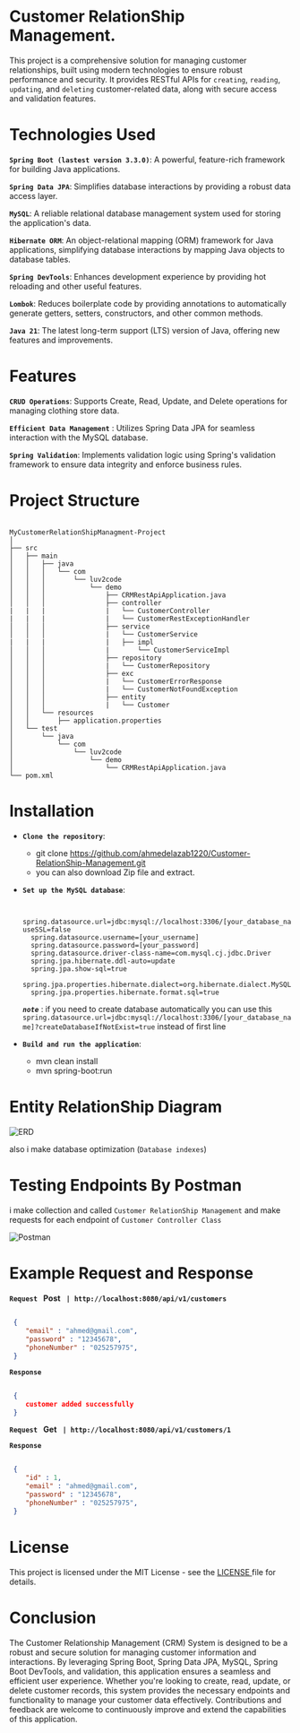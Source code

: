 # Customer RelationShip Management.

This project is a comprehensive solution for managing customer relationships, built using modern technologies to ensure robust performance and security. It provides RESTful APIs for `creating`, `reading`, `updating`, and `deleting` customer-related data, along with secure access and validation features.



# Technologies Used

**`Spring Boot (lastest version 3.3.0)`**: A powerful, feature-rich framework for building Java applications.

**`Spring Data JPA`**: Simplifies database interactions by providing a robust data access layer.

**`MySQL`**: A reliable relational database management system used for storing the application's data.

**`Hibernate ORM`**: An object-relational mapping (ORM) framework for Java applications, simplifying database interactions by mapping Java objects to database tables.

**`Spring DevTools`**: Enhances development experience by providing hot reloading and other useful features.

**`Lombok`**: Reduces boilerplate code by providing annotations to automatically generate getters, setters, constructors, and other common methods.

**`Java 21`**: The latest long-term support (LTS) version of Java, offering new features and improvements.

# Features

**`CRUD Operations`**: Supports Create, Read, Update, and Delete operations for managing clothing store data.

**`Efficient Data Management`** : Utilizes Spring Data JPA for seamless interaction with the MySQL database.

**`Spring Validation`**: Implements validation logic using Spring's validation framework to ensure data integrity and enforce business rules.


# Project Structure

```

MyCustomerRelationShipManagment-Project
│
├── src
│   ├── main
│   │   ├── java
│   │   │   └── com
│   │   │       └── luv2code
│   │   │           └── demo
│   │   │               ├── CRMRestApiApplication.java
│   │   │               ├── controller
|   |   |               |   └── CustomerController  
|   |   |               |   └── CustomerRestExceptionHandler
│   │   │               ├── service
│   │   │               |   └── CustomerService
|   |   |               |   ├── impl
│   │   │               |       └── CustomerServiceImpl
│   │   │               ├── repository
│   │   │               |   └── CustomerRepository
│   │   │               ├── exc
│   │   │               |   └── CustomerErrorResponse
│   │   │               |   └── CustomerNotFoundException
│   │   │               ├── entity
│   │   │               |   └── Customer
│   │   └── resources
│   │       ├── application.properties
│   └── test
│       └── java
│           └── com
│               └── luv2code
│                   └── demo
│                       └── CRMRestApiApplication.java
└── pom.xml

```

# Installation

  - **`Clone the repository`**:
     
    - git clone https://github.com/ahmedelazab1220/Customer-RelationShip-Management.git
    - you can also download Zip file and extract.  
      

  - **`Set up the MySQL database`**:
    
    ```

      spring.datasource.url=jdbc:mysql://localhost:3306/[your_database_name]?useSSL=false
      spring.datasource.username=[your_username]
      spring.datasource.password=[your_password]
      spring.datasource.driver-class-name=com.mysql.cj.jdbc.Driver
      spring.jpa.hibernate.ddl-auto=update
      spring.jpa.show-sql=true
      spring.jpa.properties.hibernate.dialect=org.hibernate.dialect.MySQL8Dialect
      spring.jpa.properties.hibernate.format.sql=true
    
    ```
    ***`note`*** : if you need to create database automatically you can use this `spring.datasource.url=jdbc:mysql://localhost:3306/[your_database_name]?createDatabaseIfNotExist=true` instead of first line

  - **`Build and run the application`**:     
   
    - mvn clean install
    - mvn spring-boot:run


# Entity RelationShip Diagram

  ![ERD](https://github.com/ahmedelazab1220/Customer-RelationShip-Management/assets/105994948/1e5d096a-92a5-4a30-9b35-dde60cf58e60)
 
  also i make database optimization (`Database indexes`) 

# Testing Endpoints By Postman
   
   i make collection and called `Customer RelationShip Management` and make requests for each endpoint of `Customer Controller Class`

   ![Postman](https://github.com/ahmedelazab1220/Customer-RelationShip-Management/assets/105994948/94e98ff0-df9d-4538-8d17-aeeab6a933d8) 


# Example Request and Response

   **`Request ` Post ` | http://localhost:8080/api/v1/customers`**
   
   ```json
    
    {
       "email" : "ahmed@gmail.com",
       "password" : "12345678", 
       "phoneNumber" : "025257975",
    } 

   ```

   **`Response`**
   
   ```json

    {
       customer added successfully
    }

   ```



   **`Request ` Get ` | http://localhost:8080/api/v1/customers/1`**
   
   **`Response`**
   
   ```json

    {
       "id" : 1,
       "email" : "ahmed@gmail.com",
       "password" : "12345678", 
       "phoneNumber" : "025257975",
    }

   ```

# License

This project is licensed under the MIT License - see the <a href = "https://github.com/ahmedelazab1220/Customer-RelationShip-Management/blob/main/LICENSE"> LICENSE </a> file for details.

# Conclusion

The Customer Relationship Management (CRM) System is designed to be a robust and secure solution for managing customer information and interactions. By leveraging Spring Boot, Spring Data JPA, MySQL, Spring Boot DevTools, and validation, this application ensures a seamless and efficient user experience. Whether you're looking to create, read, update, or delete customer records, this system provides the necessary endpoints and functionality to manage your customer data effectively. Contributions and feedback are welcome to continuously improve and extend the capabilities of this application.